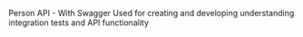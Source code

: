 Person API - With Swagger
Used for creating and developing understanding integration tests and API functionality
